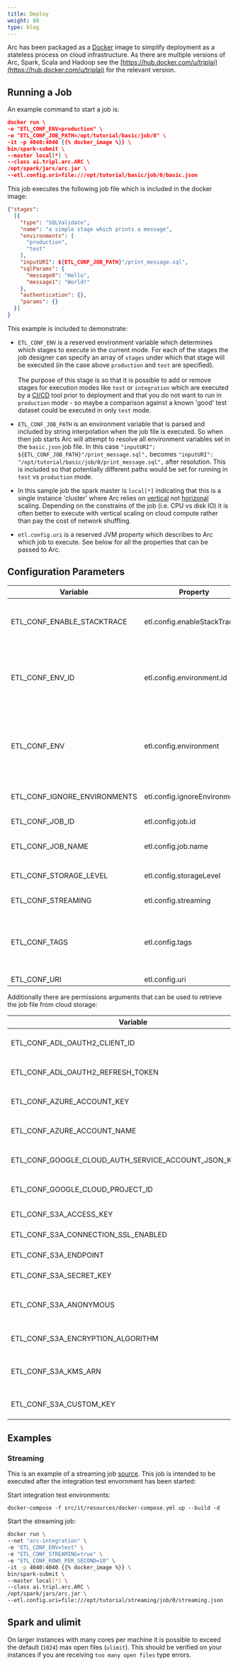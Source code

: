 ```yaml
---
title: Deploy
weight: 80
type: blog
---
```


Arc has been packaged as a [Docker](https://hub.docker.com/u/triplai) image to simplify deployment as a stateless process on cloud infrastructure. As there are multiple versions of Arc, Spark, Scala and Hadoop see the [https://hub.docker.com/u/triplai](https://hub.docker.com/u/triplai) for the relevant version.

## Running a Job

An example command to start a job is:

```json
docker run \
-e "ETL_CONF_ENV=production" \
-e "ETL_CONF_JOB_PATH=/opt/tutorial/basic/job/0" \
-it -p 4040:4040 {{% docker_image %}} \
bin/spark-submit \
--master local[*] \
--class ai.tripl.arc.ARC \
/opt/spark/jars/arc.jar \
--etl.config.uri=file:///opt/tutorial/basic/job/0/basic.json
```

This job executes the following job file which is included in the docker image:

```json
{"stages":
  [{
    "type": "SQLValidate",
    "name": "a simple stage which prints a message",
    "environments": [
      "production",
      "test"
    ],
    "inputURI": ${ETL_CONF_JOB_PATH}"/print_message.sql",
    "sqlParams": {
      "message0": "Hello",
      "message1": "World!"
    },
    "authentication": {},
    "params": {}
  }]
}
```

This example is included to demonstrate:

- `ETL_CONF_ENV` is a reserved environment variable which determines which stages to execute in the current mode. For each of the stages the job designer can specify an array of `stages` under which that stage will be executed (in the case above `production` and `test` are specified).<br><br>The purpose of this stage is so that it is possible to add or remove stages for execution modes like `test` or `integration` which are executed by a [CI/CD](https://en.wikipedia.org/wiki/CI/CD) tool prior to deployment and that you do not want to run in `production` mode - so maybe a comparison against a known 'good' test dataset could be executed in only `test` mode.

- `ETL_CONF_JOB_PATH` is an environment variable that is parsed and included by string interpolation when the job file is executed. So when then job starts Arc will attempt to resolve all environment variables set in the `basic.json` job file. In this case `"inputURI": ${ETL_CONF_JOB_PATH}"/print_message.sql",` becomes `"inputURI": "/opt/tutorial/basic/job/0/print_message.sql",` after resolution. This is included so that potentially different paths would be set for running in `test` vs `production` mode.

- In this sample job the spark master is `local[*]` indicating that this is a single instance 'cluster' where Arc relies on [vertical](https://en.wikipedia.org/wiki/Scalability#Horizontal_and_vertical_scaling) not [horizonal](https://en.wikipedia.org/wiki/Scalability#Horizontal_and_vertical_scaling) scaling. Depending on the constrains of the job (i.e. CPU vs disk IO) it is often better to execute with vertical scaling on cloud compute rather than pay the cost of network shuffling.

- `etl.config.uri` is a reserved JVM property which describes to Arc which job to execute. See below for all the properties that can be passed to Arc.

## Configuration Parameters

| Variable | Property | Description |
|----------|----------|-------------|
|ETL_CONF_ENABLE_STACKTRACE|etl.config.enableStackTrace|Whether to enable stacktraces in the event of exception which can be useful for debugging but is not very intuitive for many users. Boolean. Default `false`.|
|ETL_CONF_ENV_ID|etl.config.environment.id|An environment identifier to be added to all logging messages. Could be something like a [UUID](https://en.wikipedia.org/wiki/Universally_unique_identifier) which allows joining to logs produced by ephemeral compute started by something like [Terraform](https://www.terraform.io/).|
|ETL_CONF_ENV|etl.config.environment|The `environment` to run under.<br><br>E.g. if `ETL_CONF_ENV` is set to `production` then a stage with `"environments": ["production", "test"]` would be executed and one with `"environments": ["test"]` would not be executed.|
|ETL_CONF_IGNORE_ENVIRONMENTS|etl.config.ignoreEnvironments|Allows skipping the `environments` tests and execute all stages/plugins.|
|ETL_CONF_JOB_ID|etl.config.job.id|A job identifier added to all the logging messages.|
|ETL_CONF_JOB_NAME|etl.config.job.name|A job name added to all logging messages and Spark history server.|
|ETL_CONF_STORAGE_LEVEL|etl.config.storageLevel|The [StorageLevel](https://spark.apache.org/docs/latest/api/scala/index.html#org.apache.spark.storage.StorageLevel$) used when persisting datasets. String. Default `MEMORY_AND_DISK_SER`.|
|ETL_CONF_STREAMING|etl.config.streaming|Run in [Structured Streaming](https://spark.apache.org/docs/latest/structured-streaming-programming-guide.html) mode or not. Boolean. Default `false`.|
|ETL_CONF_TAGS|etl.config.tags|Custom key/value tags separated by space to add to all logging messages.<br><br>E.g. `ETL_CONF_TAGS=cost_center=123456 owner=jovyan`.|
|ETL_CONF_URI|etl.config.uri|The URI of the job file to execute.|

Additionally there are permissions arguments that can be used to retrieve the job file from cloud storage:

| Variable | Property | Description |
|----------|----------|-------------|
|ETL_CONF_ADL_OAUTH2_CLIENT_ID|etl.config.fs.adl.oauth2.client.id|The OAuth client identifier for connecting to Azure Data Lake.|
|ETL_CONF_ADL_OAUTH2_REFRESH_TOKEN|etl.config.fs.adl.oauth2.refresh.token|The OAuth refresh token for connecting to Azure Data Lake.|
|ETL_CONF_AZURE_ACCOUNT_KEY|etl.config.fs.azure.account.key|The account key for connecting to Azure Blob Storage.|
|ETL_CONF_AZURE_ACCOUNT_NAME|etl.config.fs.azure.account.name|The account name for connecting to Azure Blob Storage.|
|ETL_CONF_GOOGLE_CLOUD_AUTH_SERVICE_ACCOUNT_JSON_KEYFILE|etl.config.fs.google.cloud.auth.service.account.json.keyfile|The service account json keyfile path for connecting to Google Cloud Storage.|
|ETL_CONF_GOOGLE_CLOUD_PROJECT_ID|etl.config.fs.gs.project.id|The project identifier for connecting to Google Cloud Storage.|
|ETL_CONF_S3A_ACCESS_KEY|etl.config.fs.s3a.access.key|The access key for connecting to Amazon S3.|
|ETL_CONF_S3A_CONNECTION_SSL_ENABLED|etl.config.fs.s3a.connection.ssl.enabled|Whether to enable SSL connection to Amazon S3.|
|ETL_CONF_S3A_ENDPOINT|etl.config.fs.s3a.endpoint|The endpoint for connecting to Amazon S3.|
|ETL_CONF_S3A_SECRET_KEY|etl.config.fs.s3a.secret.key|The secret for connecting to Amazon S3.|
|ETL_CONF_S3A_ANONYMOUS|etl.config.fs.s3a.anonymous|Whether to connect to Amazon S3 in anonymous mode. e.g. `ETL_CONF_S3A_ANONYMOUS=true`.|
|ETL_CONF_S3A_ENCRYPTION_ALGORITHM|etl.config.fs.s3a.encryption.algorithm|The bucket encrpytion algorithm: `SSE-S3`, `SSE-KMS`, `SSE-C`.|
|ETL_CONF_S3A_KMS_ARN|The Key Management Service Amazon Resource Name when using `SSE-KMS` encryptionAlgorithm e.g. `arn:aws:kms:us-west-2:111122223333:key/1234abcd-12ab-34cd-56ef-1234567890ab`.|
|ETL_CONF_S3A_CUSTOM_KEY|etl.config.fs.s3a.custom.key|The key to use when using Customer-Provided Encryption Keys (`SSE-C`).|

## Examples

### Streaming

This is an example of a streaming job [source](https://github.com/tripl-ai/arc/blob/master/tutorial/streaming/job/0/streaming.json). This job is intended to be executed after the integration test envornment has been started:

Start integration test environments:

```
docker-compose -f src/it/resources/docker-compose.yml up --build -d
```

Start the streaming job:

```bash
docker run \
--net "arc-integration" \
-e "ETL_CONF_ENV=test" \
-e "ETL_CONF_STREAMING=true" \
-e "ETL_CONF_ROWS_PER_SECOND=10" \
-it -p 4040:4040 {{% docker_image %}} \
bin/spark-submit \
--master local[*] \
--class ai.tripl.arc.ARC \
/opt/spark/jars/arc.jar \
--etl.config.uri=file:///opt/tutorial/streaming/job/0/streaming.json
```

## Spark and ulimit

On larger instances with many cores per machine it is possible to exceed the default (`1024`) max open files (`ulimit`). This should be verified on your instances if you are receiving `too many open files` type errors.